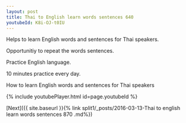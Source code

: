 ```yaml
---
layout: post
title: Thai to English learn words sentences 640 
youtubeId: K8i-OJ-t0IU
---
```

 
 
Helps to learn English words and sentences for Thai speakers.

Opportunitiy to repeat the words sentences. 

Practice English language. 
 
10 minutes practice every day. 
 
How to learn English words and sentences for Thai speakers 
 
{% include youtubePlayer.html id=page.youtubeId %}
 
 
[Next]({{ site.baseurl }}{% link  split1/_posts/2016-03-13-Thai to english learn words sentences 870 .md%})
 
